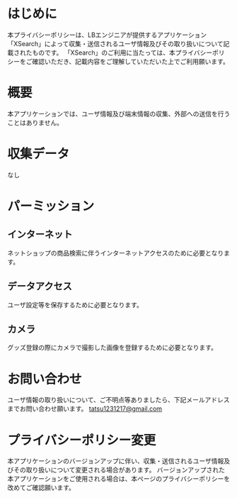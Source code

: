 # はじめに
本プライバシーポリシーは、LBエンジニアが提供するアプリケーション「XSearch」によって収集・送信されるユーザ情報及びその取り扱いについて記載されたものです。
「XSearch」のご利用に当たっては、本プライバシーポリシーをご確認いただき、記載内容をご理解していただいた上でご利用願います。

# 概要
本アプリケーションでは、ユーザ情報及び端末情報の収集、外部への送信を行うことはありません。

# 収集データ
なし

# パーミッション
## インターネット
ネットショップの商品検索に伴うインターネットアクセスのために必要となります。
## データアクセス
ユーザ設定等を保存するために必要となります。
## カメラ
グッズ登録の際にカメラで撮影した画像を登録するために必要となります。

# お問い合わせ
ユーザ情報の取り扱いについて、ご不明点等ありましたら、下記メールアドレスまでお問い合わせ願います。
tatsu1231217@gmail.com

# プライバシーポリシー変更
本アプリケーションのバージョンアップに伴い、収集・送信されるユーザ情報及びその取り扱いについて変更される場合があります。
バージョンアップされた本アプリケーションをご使用される場合は、本ページのプライバシーポリシーを改めてご確認願います。
